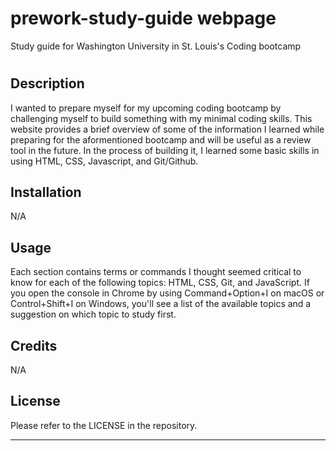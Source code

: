 # prework-study-guide webpage
Study guide for Washington University in St. Louis's Coding bootcamp

# <Your-Project-Title>

## Description

I wanted to prepare myself for my upcoming coding bootcamp by challenging myself to build something with my minimal coding skills. This website provides a brief overview of some of the information I learned while preparing for the aformentioned bootcamp and will be useful as a review tool in the future. In the process of building it, I learned some basic skills in using HTML, CSS, Javascript, and Git/Github.



## Installation

N/A

## Usage

Each section contains terms or commands I thought seemed critical to know for each of the following topics: HTML, CSS, Git, and JavaScript. If you open the console in Chrome by using Command+Option+I on macOS or Control+Shift+I on Windows, you'll see a list of the available topics and a suggestion on which topic to study first.

## Credits

N/A

## License

Please refer to the LICENSE in the repository.

---

